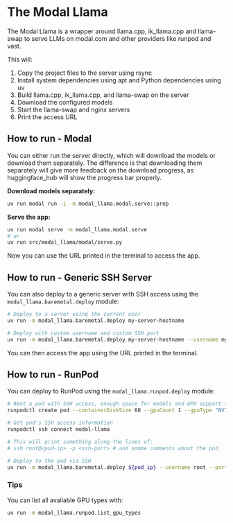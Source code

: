 # The Modal Llama

The Modal Llama is a wrapper around llama.cpp, ik_llama.cpp and llama-swap to serve LLMs on modal.com and other providers like runpod and vast.

This will:
1. Copy the project files to the server using rsync
2. Install system dependencies using apt and Python dependencies using uv
3. Build llama.cpp, ik_llama.cpp, and llama-swap on the server
4. Download the configured models
5. Start the llama-swap and nginx servers
6. Print the access URL

## How to run - Modal

You can either run the server directly, which will download the models or download them separately. The difference is that downloading them separately will give more feedback on the download progress, as huggingface_hub will show the progress bar properly.

**Download models separately:**

```bash
uv run modal run -i -m modal_llama.modal.serve::prep
```

**Serve the app:**

```bash
uv run modal serve -m modal_llama.modal.serve
# or
uv run src/modal_llama/modal/serve.py
```

Now you can use the URL printed in the terminal to access the app.

## How to run - Generic SSH Server

You can also deploy to a generic server with SSH access using the `modal_llama.baremetal.deploy` module:

```bash
# Deploy to a server using the current user
uv run -m modal_llama.baremetal.deploy my-server-hostname

# Deploy with custom username and custom SSH port
uv run -m modal_llama.baremetal.deploy my-server-hostname --username my-username --port 2222
```

You can then access the app using the URL printed in the terminal.

## How to run - RunPod

You can deploy to RunPod using the `modal_llama.runpod.deploy` module:

```bash
# Rent a pod with SSH access, enough space for models and GPU support (You might want a bigger "gun" i.e. GPU for larger models)
runpodctl create pod --containerDiskSize 60 --gpuCount 1 --gpuType "NVIDIA L40S" --imageName "runpod/pytorch:2.8.0-py3.11-cuda12.8.1-cudnn-devel-ubuntu22.04" --mem 60 --vcpu 16 --startSSH --volumePath "/workspace" --volumeSize 300 --name "modal-llama" --ports '22/tcp'

# Get pod's SSH access information
runpodctl ssh connect modal-llama

# This will print something along the lines of:
# ssh root@<pod-ip> -p <ssh-port> # and somme comments about the pod

# Deploy to the pod via SSH
uv run -m modal_llama.baremetal.deploy ${pod_ip} --username root --port ${ssh_port}
```

### Tips

You can list all available GPU types with:

```bash
uv run -m modal_llama.runpod.list_gpu_types
```